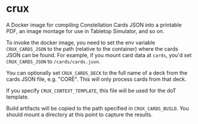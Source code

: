 # crux

A Docker image for compiling Constellation Cards JSON into a printable PDF,
an image montage for use in Tabletop Simulator, and so on.

To invoke the docker image, you need to set the env variable `CRUX_CARDS_JSON` to the path (relative to the container)
where the cards JSON can be found.
For example, if you mount card data at `cards`, you'd set `CRUX_CARDS_JSON` to `/cards/cards.json`.

You can optionally set `CRUX_CARDS_DECK` to the full name of a deck from the cards JSON file, e.g. "CORE".
This will only process cards from that deck.

If you specify `CRUX_CONTEXT_TEMPLATE`, this file will be used for the doT template.

Build artifacts will be copied to the path specified in `CRUX_CARDS_BUILD`.
You should mount a directory at this point to capture the results.
